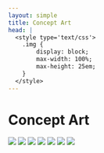 ```yaml
---
layout: simple
title: Concept Art
head: |
  <style type='text/css'>
  	.img {
  		display: block;
  		max-width: 100%;
  		max-height: 25em;
  	}
  </style>
---
```

# Concept Art
<img src='{{site.baseurl}}/assets/concept/img1.jpg' class='img'>
<img src='{{site.baseurl}}/assets/concept/img2.jpg' class='img'>
<img src='{{site.baseurl}}/assets/concept/img3.jpg' class='img'>
<img src='{{site.baseurl}}/assets/concept/img4.jpg' class='img'>
<img src='{{site.baseurl}}/assets/concept/img5.jpg' class='img'>
<img src='{{site.baseurl}}/assets/concept/img6.jpg' class='img'>
<img src='{{site.baseurl}}/assets/unity_screenshots/detection.gif' class='img'>
